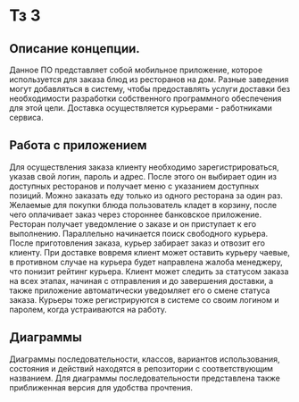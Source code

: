 # Тз 3

## Описание концепции.
Данное ПО представляет собой мобильное приложение, которое используется для заказа блюд из ресторанов на дом. Разные заведения могут добавляться в систему, чтобы предоставлять услуги доставки без необходимости разработки собственного программного обеспечения для этой цели. Доставка осуществляется курьерами - работниками сервиса.

## Работа с приложением
Для осуществления заказа клиенту необходимо зарегистрироваться, указав свой логин, пароль и адрес. После этого он выбирает один из доступных ресторанов и получает меню с указанием доступных позиций. Можно заказать еду только из одного ресторана за один раз. Желаемые для покупки блюда пользователь кладет в корзину, после чего оплачивает заказ через стороннее банковское приложение. Ресторан получает уведомление о заказе и он приступает к его выполнению. Параллельно начинается поиск свободного курьера. После приготовления заказа, курьер забирает заказ и отвозит его клиенту. При доставке вовремя клиент может оставить курьеру чаевые, в противном случае на курьера будет направлена жалоба менеджеру, что понизит рейтинг курьера. Клиент может следить за статусом заказа на всех этапах, начиная с отправления и до завершения доставки, а также приложение автоматически уведомляет его о смене статуса заказа. Курьеры тоже регистрируются в системе со своим логином и паролем, когда устраиваются на работу.

## Диаграммы
Диаграммы последовательности, классов, вариантов использования, состояния и действий находятся в репозитории с соответствующим названием. Для диаграммы последовательности представлена также приближенная версия для удобства прочтения.

